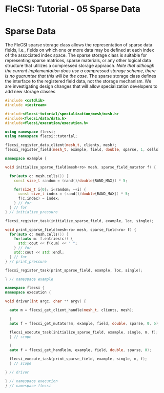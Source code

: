 # FleCSI: Tutorial - 05 Sparse Data
<!--
  The above header is required for Doxygen to correctly name the
  auto-generated page. It is ignored in the FleCSI guide documentation.
-->

<!-- CINCHDOC DOCUMENT(user-guide) SECTION(tutorial::sparse-data) -->

# Sparse Data

The FleCSI sparse storage class allows the representation of sparse data
fields, i.e., fields on which one or more data may be defined at each
index of the associated index space. The sparse storage class is
suitable for representing sparse matrices, sparse materials, or any
other logical data structure that utilizes a compressed storage
appraoch. *Note that although the current implementation does use a
compressed storage scheme, there is no guaruntee that this will be the
case.* The sparse storage class defines the interface to the registered
field data, not the storage mechanism.  We are investigating design
changes that will allow specialization developers to add new storage
classes.

```cpp
#include <cstdlib>
#include <iostream>

#include<flecsi-tutorial/specialization/mesh/mesh.h>
#include<flecsi/data/data.h>
#include<flecsi/execution/execution.h>

using namespace flecsi;
using namespace flecsi::tutorial;

flecsi_register_data_client(mesh_t, clients, mesh);
flecsi_register_field(mesh_t, example, field, double, sparse, 1, cells);

namespace example {

void initialize_sparse_field(mesh<ro> mesh, sparse_field_mutator f) {

  for(auto c: mesh.cells()) {
    const size_t random = (rand()/double{RAND_MAX}) * 5;

    for(size_t i{0}; i<random; ++i) {
      const size_t index = (rand()/double{RAND_MAX}) * 5;
      f(c,index) = index;
    } // for
  } // for
} // initialize_pressure

flecsi_register_task(initialize_sparse_field, example, loc, single);

void print_sparse_field(mesh<ro> mesh, sparse_field<ro> f) {
  for(auto c: mesh.cells()) {
    for(auto m: f.entries(c)) {
      std::cout << f(c,m) << " ";
    } // for
    std::cout << std::endl;
  } // for
} // print_pressure

flecsi_register_task(print_sparse_field, example, loc, single);

} // namespace example

namespace flecsi {
namespace execution {

void driver(int argc, char ** argv) {

  auto m = flecsi_get_client_handle(mesh_t, clients, mesh);

  {
  auto f = flecsi_get_mutator(m, example, field, double, sparse, 0, 5);

  flecsi_execute_task(initialize_sparse_field, example, single, m, f);
  } // scope

  {
  auto f = flecsi_get_handle(m, example, field, double, sparse, 0);

  flecsi_execute_task(print_sparse_field, example, single, m, f);
  } // scope

} // driver

} // namespace execution
} // namespace flecsi
```

<!-- vim: set tabstop=2 shiftwidth=2 expandtab fo=cqt tw=72 : -->
